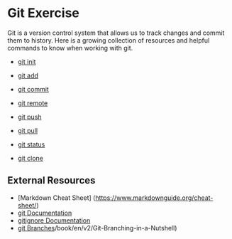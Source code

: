 # Git Exercise
Git is a version control system that allows us to track changes and commit them to history.
Here is a growing collection of resources and helpful commands to know when working with git.

- [git init](./Commands/Init.md)

- [git add](./Commands/Add.md)

- [git commit](./Commands/Commit.md)

- [git remote](./Commands/Remote.md)

- [git push](./Commands/Push.md)

- [git pull](./Commands/Pull.md)

- [git status](./Commands/Status.md)

- [git clone](./Commands/Clone.md)

## External Resources
- [Markdown Cheat Sheet] (https://www.markdownguide.org/cheat-sheet/)
- [git Documentation](https://git-scm.com/docs)
- [gitignore Documentation](https://git-scm.com/docs/gitignore)
- [git Branches](https://git-scm.com)/book/en/v2/Git-Branching-in-a-Nutshell)